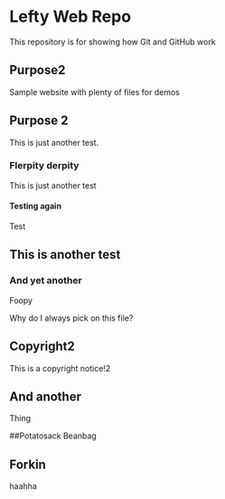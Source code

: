# Lefty Web Repo

This repository is for showing how Git and GitHub work

## Purpose2

Sample website with plenty of files for demos

## Purpose 2

This is just another test.

### Flerpity derpity

This is just another test

#### Testing again

Test

## This is another test

### And yet another

Foopy

Why do I always pick on this file?

## Copyright2
This is a copyright notice!2

## And another
Thing

##Potatosack
Beanbag

## Forkin
haahha